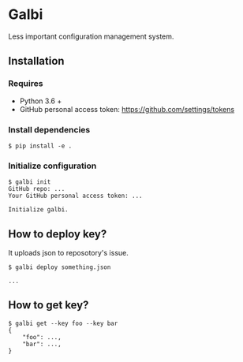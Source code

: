 # Galbi

Less important configuration management system.

## Installation

### Requires

- Python 3.6 +
- GitHub personal access token: <https://github.com/settings/tokens>


### Install dependencies

```console
$ pip install -e .
```


### Initialize configuration

```console
$ galbi init
GitHub repo: ...
Your GitHub personal access token: ...

Initialize galbi.
```


## How to deploy key?

It uploads json to reposotory's issue.

```console
$ galbi deploy something.json

...
```

## How to get key?
```
$ galbi get --key foo --key bar
{
    "foo": ...,
    "bar": ...,
}
```
